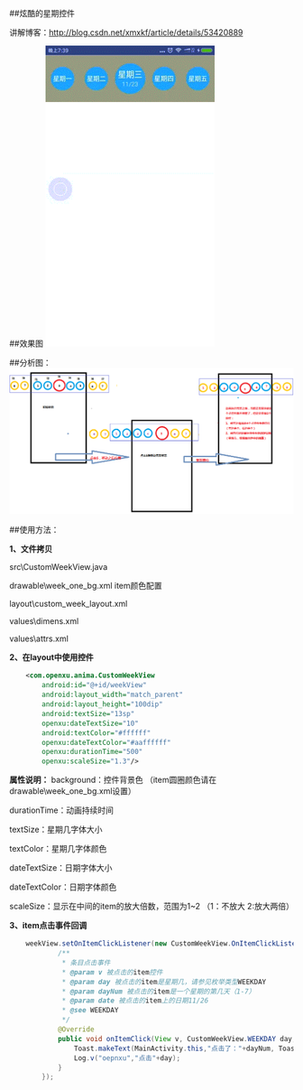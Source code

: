 ##炫酷的星期控件

讲解博客：http://blog.csdn.net/xmxkf/article/details/53420889

##效果图
![](/WeekView.gif)

##分析图：
![](/fenxi.png)

##使用方法：

**1、文件拷贝**

src\CustomWeekView.java

drawable\week_one_bg.xml        item颜色配置

layout\custom_week_layout.xml

values\dimens.xml

values\attrs.xml

**2、在layout中使用控件**
```xml
    <com.openxu.anima.CustomWeekView
        android:id="@+id/weekView"
        android:layout_width="match_parent"
        android:layout_height="100dip"
        android:textSize="13sp"
        openxu:dateTextSize="10"
        android:textColor="#ffffff"
        openxu:dateTextColor="#aaffffff"
        openxu:durationTime="500"
        openxu:scaleSize="1.3"/>
```

**属性说明：**
background：控件背景色 （item圆圈颜色请在drawable\week_one_bg.xml设置）

durationTime：动画持续时间

textSize：星期几字体大小

textColor：星期几字体颜色

dateTextSize：日期字体大小

dateTextColor：日期字体颜色

scaleSize：显示在中间的item的放大倍数，范围为1~2 （1：不放大  2:放大两倍）

**3、item点击事件回调**
```Java
    weekView.setOnItemClickListener(new CustomWeekView.OnItemClickListener() {
            /**
             * 条目点击事件
             * @param v 被点击的item控件
             * @param day 被点击的item是星期几，请参见枚举类型WEEKDAY
             * @param dayNum 被点击的item是一个星期的第几天（1-7）
             * @param date 被点击的item上的日期11/26
             * @see WEEKDAY
             */
            @Override
            public void onItemClick(View v, CustomWeekView.WEEKDAY day, int dayNum, String date) {
                Toast.makeText(MainActivity.this,"点击了："+dayNum, Toast.LENGTH_SHORT).show();
                Log.v("oepnxu","点击"+day);
            }
        });
```